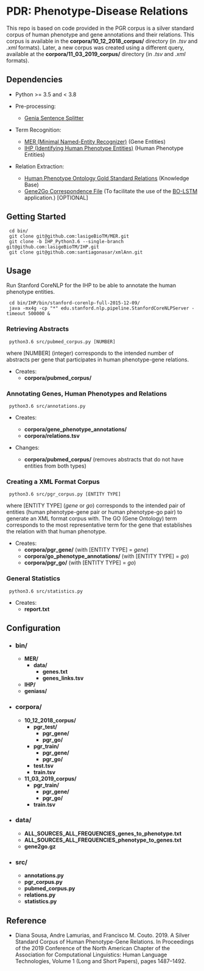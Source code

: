 # PDR: Phenotype-Disease Relations

This repo is based on code provided in the PGR corpus is a silver standard corpus of human phenotype and gene annotations and their relations. This corpus is available in the **corpora/10_12_2018_corpus/** directory (in *.tsv* and *.xml* formats). Later, a new corpus was created using a different query, available at the **corpora/11_03_2019_corpus/** directory (in *.tsv* and *.xml* formats).

## Dependencies

* Python >= 3.5 and < 3.8

* Pre-processing:
    * [Genia Sentence Splitter](http://www.nactem.ac.uk/y-matsu/geniass/)
    
* Term Recognition:
    * [MER (Minimal Named-Entity Recognizer)](https://github.com/lasigeBioTM/MER) (Gene Entities)
    * [IHP (Identifying Human Phenotype Entities)](https://github.com/lasigeBioTM/IHP) (Human Phenotype Entities)
        
* Relation Extraction:
    * [Human Phenotype Ontology Gold Standard Relations](https://hpo.jax.org/app/download/annotation) (Knowledge Base)
    * [Gene2Go Correspondence File](https://ftp.ncbi.nlm.nih.gov/gene/DATA/gene2go.gz) (To facilitate the use of the [BO-LSTM](https://bmcbioinformatics.biomedcentral.com/articles/10.1186/s12859-018-2584-5#Abs1) application.) [OPTIONAL]
    
## Getting Started

````
 cd bin/
 git clone git@github.com:lasigeBioTM/MER.git
 git clone -b IHP_Python3.6 --single-branch git@github.com:lasigeBioTM/IHP.git
 git clone git@github.com:santiagonasar/xmlAnn.git
````
 
## Usage

Run Stanford CoreNLP for the IHP to be able to annotate the human phenotype entities.

````
 cd bin/IHP/bin/stanford-corenlp-full-2015-12-09/
 java -mx4g -cp "*" edu.stanford.nlp.pipeline.StanfordCoreNLPServer -timeout 500000 &
````

### Retrieving Abstracts

````
 python3.6 src/pubmed_corpus.py [NUMBER]
````

where [NUMBER] (integer) corresponds to the intended number of abstracts per gene that participates in human phenotype-gene relations.

* Creates: 
    * **corpora/pubmed_corpus/**

### Annotating Genes, Human Phenotypes and Relations

````
 python3.6 src/annotations.py
````

* Creates: 
    * **corpora/gene_phenotype_annotations/** 
    * __corpora/relations.tsv__
    
* Changes:
    * **corpora/pubmed_corpus/** (removes abstracts that do not have entities from both types)

### Creating a XML Format Corpus

````
 python3.6 src/pgr_corpus.py [ENTITY TYPE]
````

where [ENTITY TYPE] (*gene* or *go*) corresponds to the intended pair of entities (human phenotype-gene pair or human phenotype-go pair) to generate an XML format corpus with. The GO (Gene Ontology) term corresponds to the most representative term for the gene that establishes the relation with that human phenotype.

* Creates: 
    * **corpora/pgr_gene/** (with [ENTITY TYPE] = *gene*)
    * **corpora/go_phenotype_annotations/** (with [ENTITY TYPE] = *go*)
    * **corpora/pgr_go/** (with [ENTITY TYPE] = *go*)
    
### General Statistics

````
 python3.6 src/statistics.py
````

* Creates: 
    * __report.txt__

## Configuration

* ### bin/
    * **MER/**
        * **data/**
            * __genes.txt__
            * __genes_links.tsv__
    * **IHP/**
    * **geniass/**
    
* ### corpora/
    * **10_12_2018_corpus/**
        * **pgr_test/**
            * **pgr_gene/**
            * **pgr_go/**
        * **pgr_train/**
            * **pgr_gene/**
            * **pgr_go/**
        * __test.tsv__
        * __train.tsv__
    * **11_03_2019_corpus/**
        * **pgr_train/**
            * **pgr_gene/**
            * **pgr_go/**
        * __train.tsv__    
          

* ### data/
    * __ALL_SOURCES_ALL_FREQUENCIES_genes_to_phenotype.txt__
    * __ALL_SOURCES_ALL_FREQUENCIES_phenotype_to_genes.txt__
    * __gene2go.gz__
    
* ### src/
    * **annotations.py**
    * **pgr_corpus.py**
    * **pubmed_corpus.py**
    * **relations.py**
    * **statistics.py**
    
## Reference

- Diana Sousa, Andre Lamurias, and Francisco M. Couto. 2019. A Silver Standard Corpus of Human Phenotype-Gene Relations. In Proceedings of the 2019 Conference of the North American Chapter of the Association for Computational Linguistics: Human Language Technologies, Volume 1 (Long and Short Papers), pages 1487–1492.
